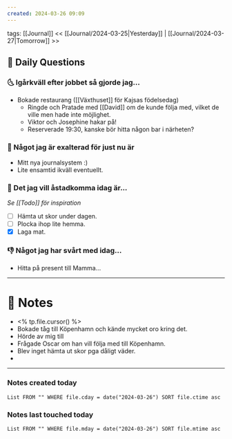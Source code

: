 ```yaml
---
created: 2024-03-26 09:09
---
```

tags: [[Journal]]
<< [[Journal/2024-03-25|Yesterday]] | [[Journal/2024-03-27|Tomorrow]] >>
## 📅 Daily Questions
### 🌜 Igårkväll efter jobbet så gjorde jag...
- Bokade restaurang ([[Växthuset]] för Kajsas födelsedag)
	- Ringde och Pratade med [[David]] om de kunde följa med, vilket de ville men hade inte möjlighet.
	- Viktor och Josephine hakar på!
	- Reserverade 19:30, kanske bör hitta någon bar i närheten? 

### 🙌 Något jag är exalterad för just nu är
- Mitt nya journalsystem :)
- Lite ensamtid ikväll eventuellt.

### 🚀 Det jag vill åstadkomma idag är...
_Se [[Todo]] för inspiration_
- [ ] Hämta ut skor under dagen.
- [ ] Plocka ihop lite hemma.
- [x] Laga mat.

### 👎 Något jag har svårt med idag...
- Hitta på present till Mamma...

---
# 📝 Notes
- <% tp.file.cursor() %>
- Bokade tåg till Köpenhamn och kände mycket oro kring det.
- Hörde av mig till 
- Frågade Oscar om han vill följa med till Köpenhamn.
- Blev inget hämta ut skor pga dåligt väder.
- 

---
### Notes created today
```dataview
List FROM "" WHERE file.cday = date("2024-03-26") SORT file.ctime asc
```
### Notes last touched today
```dataview
List FROM "" WHERE file.mday = date("2024-03-26") SORT file.mtime asc
```